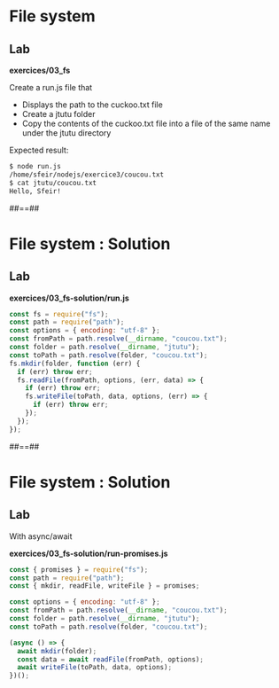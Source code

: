 <!-- .slide: class="exercice" -->

# File system

## Lab

<b>exercices/03_fs</b>

Create a run.js file that

- Displays the path to the cuckoo.txt file
- Create a jtutu folder
- Copy the contents of the cuckoo.txt file into a file of the same name under the jtutu directory

Expected result:

```bash
$ node run.js
/home/sfeir/nodejs/exercice3/coucou.txt
$ cat jtutu/coucou.txt
Hello, Sfeir!
```

##==##

<!-- .slide: class="exercice" -->

# File system : Solution

## Lab

<b>exercices/03_fs-solution/run.js</b>

```javascript
const fs = require("fs");
const path = require("path");
const options = { encoding: "utf-8" };
const fromPath = path.resolve(__dirname, "coucou.txt");
const folder = path.resolve(__dirname, "jtutu");
const toPath = path.resolve(folder, "coucou.txt");
fs.mkdir(folder, function (err) {
  if (err) throw err;
  fs.readFile(fromPath, options, (err, data) => {
    if (err) throw err;
    fs.writeFile(toPath, data, options, (err) => {
      if (err) throw err;
    });
  });
});
```

##==##

<!-- .slide: class="exercice" -->

# File system : Solution

## Lab

With async/await

<b>exercices/03_fs-solution/run-promises.js</b>

```javascript
const { promises } = require("fs");
const path = require("path");
const { mkdir, readFile, writeFile } = promises;

const options = { encoding: "utf-8" };
const fromPath = path.resolve(__dirname, "coucou.txt");
const folder = path.resolve(__dirname, "jtutu");
const toPath = path.resolve(folder, "coucou.txt");

(async () => {
  await mkdir(folder);
  const data = await readFile(fromPath, options);
  await writeFile(toPath, data, options);
})();
```
